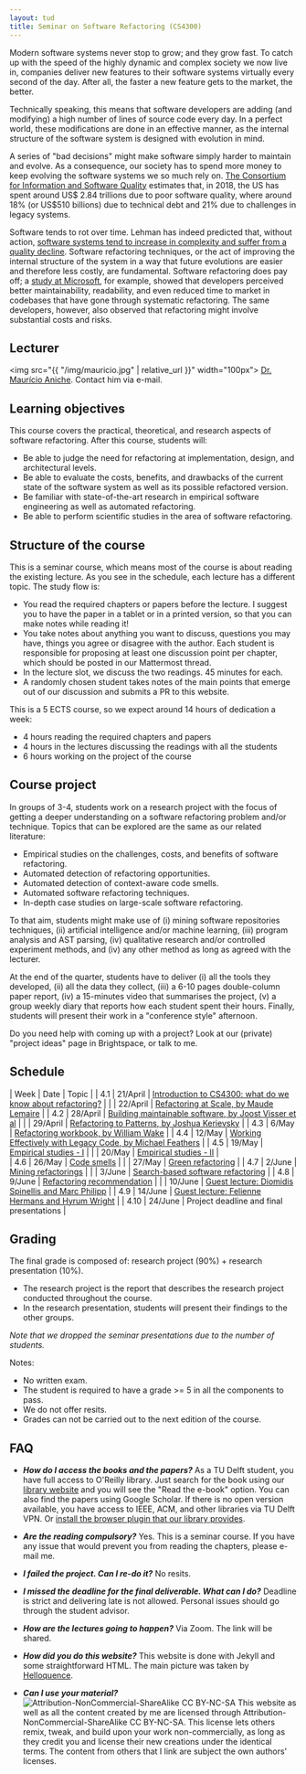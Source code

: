 ```yaml
---
layout: tud
title: Seminar on Software Refactoring (CS4300)
---
```


Modern software systems never stop to grow; and they grow fast. To catch up with the speed of the highly dynamic and complex society we now live in, companies deliver new features to their software systems virtually every second of the day. After all, the faster a new feature gets to the market, the better. 

Technically speaking, this means that software developers are adding (and modifying) a high number of lines of source code every day. In a perfect world, these modifications are done in an effective manner, as the internal structure of the software system is designed with evolution in mind. 

A series of "bad decisions" might make software simply harder to maintain and evolve. As a consequence, our society has to spend more money to keep evolving the software systems we so much rely on. [The Consortium for Information and Software Quality](https://www.it-cisq.org/the-cost-of-poor-quality-software-in-the-us-a-2018-report/The-Cost-of-Poor-Quality-Software-in-the-US-2018-Report.pdf) estimates that, in 2018, the US has spent around US$ 2.84 trillions due to poor software quality, where around 18% (or US$510 billions) due to technical debt and 21% due to challenges in legacy systems. 

Software tends to rot over time. Lehman has indeed predicted that, without action, [software systems tend to increase in complexity and suffer from a quality decline](https://ieeexplore.ieee.org/abstract/document/1456074). Software refactoring techniques, or the act of improving the internal structure of the system in a way that future evolutions are easier and therefore less costly, are fundamental. Software refactoring does pay off; a [study at Microsoft](https://ieeexplore.ieee.org/abstract/document/6802406), for example, showed that developers perceived better maintainability, readability, and even reduced time to market in codebases that have gone through systematic refactoring. The same developers, however, also observed that refactoring might involve substantial costs and risks.

## Lecturer

<img src="{{ "/img/mauricio.jpg" | relative_url }}" width="100px">
[Dr. Maurício Aniche](https://www.mauricioaniche.com). Contact him via e-mail.

## Learning objectives

This course covers the practical, theoretical, and research aspects of software refactoring. After this course, students will:

* Be able to judge the need for refactoring at implementation, design, and architectural levels.
* Be able to evaluate the costs, benefits, and drawbacks of the current state of the software system as well as its possible refactored version.
* Be familiar with state-of-the-art research in empirical software engineering as well as automated refactoring.
* Be able to perform scientific studies in the area of software refactoring.

## Structure of the course

This is a seminar course, which means most of the course is about reading the existing lecture. As you see in the schedule,
each lecture has a different topic. The study flow is:

* You read the required chapters or papers before the lecture. I suggest you to have the paper in a tablet or in a printed version, so that you can make notes while reading it!
* You take notes about anything you want to discuss, questions you may have, things you agree or disagree with the author. Each student is responsible for proposing at least one discussion point per chapter, which should be posted in our Mattermost thread. 
* In the lecture slot, we discuss the two readings. 45 minutes for each.
* A randomly chosen student takes notes of the main points that emerge out of our discussion and submits a PR to this website.

This is a 5 ECTS course, so we expect around 14 hours of dedication a week:

* 4 hours reading the required chapters and papers
* 4 hours in the lectures discussing the readings with all the students
* 6 hours working on the project of the course

## Course project

In groups of 3-4, students work on a research project with the focus of getting a deeper understanding on a software refactoring problem and/or technique. Topics that can be explored are the same as our related literature:

* Empirical studies on the challenges, costs, and benefits of software refactoring.
* Automated detection of refactoring opportunities.
* Automated detection of context-aware code smells.
* Automated software refactoring techniques.
* In-depth case studies on large-scale software refactoring.

To that aim, students might make use of (i) mining software repositories techniques, (ii) artificial intelligence and/or machine learning, (iii) program analysis and AST parsing, (iv) qualitative research and/or controlled experiment methods, and (iv) any other method as long as agreed with the lecturer.

At the end of the quarter, students have to deliver (i) all the tools they developed, (ii) all the data they collect, (iii) a 6-10 pages double-column paper report, (iv) a 15-minutes video that summarises the project, (v) a group weekly diary that reports how each student spent their hours. Finally, students will present their work in a "conference style" afternoon.

Do you need help with coming up with a project? Look at our (private) "project ideas" page in Brightspace, or talk to me.


## Schedule



| Week | Date     | Topic                                              |
| 4.1  | 21/April | <a href="{{ '2021/intro' | relative_url }}">Introduction to CS4300: what do we know about refactoring?</a>              | 
|      | 22/April | <a href="{{ '2021/refactoring-at-scale' | relative_url }}">Refactoring at Scale, by Maude Lemaire</a> | 
| 4.2  | 28/April | <a href="{{ '2021/building-maintainable-software' | relative_url }}">Building maintainable software, by Joost Visser et al</a> |
|      | 29/April | <a href="{{ '2021/refactoring-to-patterns' | relative_url }}">Refactoring to Patterns, by Joshua Kerievsky</a>               | 
| 4.3  | 6/May    | <a href="{{ '2021/refactoring-workbook' | relative_url }}">Refactoring workbook, by William Wake</a>                                      | 
| 4.4  | 12/May   | <a href="{{ '2021/working-effectively-with-legacy-code' | relative_url }}">Working Effectively with Legacy Code, by Michael Feathers</a> | 
| 4.5  | 19/May   | <a href="{{ '2021/empirical-studies-1' | relative_url }}">Empirical studies - I</a> | 
|      | 20/May   | <a href="{{ '2021/empirical-studies-2' | relative_url }}">Empirical studies - II</a> |  
| 4.6  | 26/May   | <a href="{{ '2021/code-smells' | relative_url }}">Code smells</a> | 
|      | 27/May   | <a href="{{ '2021/green-refactoring' | relative_url }}">Green refactoring</a> | 
| 4.7  | 2/June   | <a href="{{ '2021/mining-refactorings' | relative_url }}">Mining refactorings</a> | 
|      | 3/June   | <a href="{{ '2021/search-based-software-refactoring' | relative_url }}">Search-based software refactoring</a> | 
| 4.8  | 9/June   | <a href="{{ '2021/refactoring-recommendations' | relative_url }}">Refactoring recommendation</a> | 
|      | 10/June  | <a href="{{ '2021/diomidis-and-marc' | relative_url }}">Guest lecture: Diomidis Spinellis and Marc Philipp</a> | 
| 4.9  | 14/June  | <a href="{{ '2021/felienne-and-hyrum' | relative_url }}">Guest lecture: Felienne Hermans and Hyrum Wright</a> | 
| 4.10 | 24/June  | Project deadline and final presentations | 

## Grading

The final grade is composed of: research project (90%) + research presentation (10%).

* The research project is the report that describes the research project conducted throughout the course.
* In the research presentation, students will present their findings to the other groups.

_Note that we dropped the seminar presentations due to the number of students._

Notes: 

* No written exam.
* The student is required to have a grade >= 5 in all the components to pass.
* We do not offer resits.
* Grades can not be carried out to the next edition of the course.


## FAQ

* _**How do I access the books and the papers?**_
As a TU Delft student, you have full access to O'Reilly library. Just search for the book using our [library website](https://www.tudelft.nl/en/library/) and you will see the "Read the e-book" option. You can also find the papers using Google Scholar. If there is no open version available, you have access to IEEE, ACM, and other libraries via TU Delft VPN. Or [install the browser plugin that our library provides](https://www.tudelft.nl/en/library/using-the-library/facilities-study-places/off-campus-access/access-anywhere-with-library-access).

* _**Are the reading compulsory?**_
Yes. This is a seminar course. If you have any issue that would prevent you from reading the chapters, please e-mail me.

* _**I failed the project. Can I re-do it?**_
No resits.

* _**I missed the deadline for the final deliverable. What can I do?**_
Deadline is strict and delivering late is not allowed. Personal issues should go through the student advisor.

* _**How are the lectures going to happen?**_ Via Zoom. The link will be shared.

* _**How did you do this website?**_
This website is done with Jekyll and some straightforward HTML. The main picture was taken by [Helloquence](https://unsplash.com/photos/5fNmWej4tAA).

* _**Can I use your material?**_
![Attribution-NonCommercial-ShareAlike CC BY-NC-SA](https://licensebuttons.net/l/by-nc-sa/3.0/88x31.png) This website as well as all the content created by me are licensed through Attribution-NonCommercial-ShareAlike CC BY-NC-SA. This license lets others remix, tweak, and build upon your work non-commercially, as long as they credit you and license their new creations under the identical terms.
The content from others that I link are subject the own authors' licenses.



